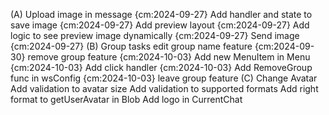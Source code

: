 (A) Upload image in message {cm:2024-09-27}
  Add handler and state to save image {cm:2024-09-27}
  Add preview layout {cm:2024-09-27}
  Add logic to see preview image dynamically {cm:2024-09-27}
  Send image {cm:2024-09-27}
(B) Group tasks
  edit group name feature {cm:2024-09-30}
  remove group feature {cm:2024-10-03}
    Add new MenuItem in Menu {cm:2024-10-03}
    Add click handler {cm:2024-10-03}
    Add RemoveGroup func in wsConfig {cm:2024-10-03}
  leave group feature
(C) Change Avatar
  Add validation to avatar size
  Add validation to supported formats
  Add right format to getUserAvatar in Blob
  Add logo in CurrentChat